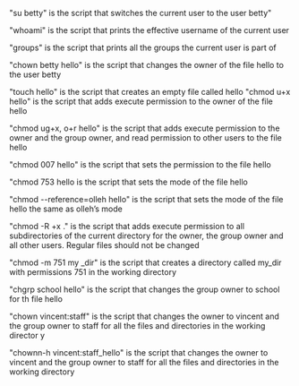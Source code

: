 "su betty" is the script that switches the current user to the user betty" 

"whoami" is the script that prints the effective username of the current user

"groups" is the script that prints all the groups the current user is part of

"chown betty hello" is the script that changes the owner of the file hello to the user betty

"touch hello" is the script that creates an empty file called hello
"chmod u+x hello" is the script that adds execute permission to the owner of the file hello

"chmod ug+x, o+r hello" is the script that adds execute permission to the owner and the group owner, and read permission to other users to the file hello

"chmod 007 hello" is the script that sets the permission to the file hello

"chmod 753 hello is the script that sets the mode of the file hello

"chmod --reference=olleh hello" is the script that sets the mode of the file hello the same as olleh’s mode

"chmod -R +x ." is the script that adds execute permission to all subdirectories of the current directory for the owner, the group owner and all other users. Regular files should not be changed

"chmod -m 751 my _dir" is the script that creates a directory called my_dir with permissions 751 in the working directory

"chgrp school hello" is the script that changes the group owner to school for th file hello

"chown vincent:staff" is the script that changes the owner to vincent and the group owner to staff for all the files and directories in the working director
y

"chownn-h vincent:staff_hello" is the script that changes the owner to vincent and the group owner to staff for all the files and directories in the working directory
